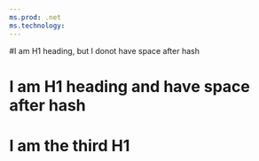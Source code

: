 ```yaml
---
ms.prod: .net
ms.technology:
---
```


#I am H1 heading, but I donot have space after hash
# I am H1 heading and have space after hash
# I am the third H1